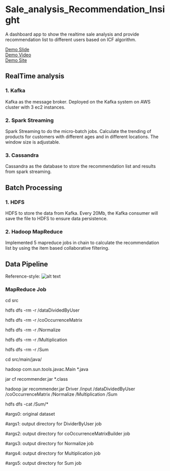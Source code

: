 # Sale_analysis_Recommendation_Insight
A dashboard app to show the realtime sale analysis and provide recommendation list to different users based on ICF algorithm.

[Demo Slide](http://goo.gl/nmcbR4)  
[Demo Video](https://youtu.be/z0aIcaDKFn0)  
[Demo Site](http://saleinsight.site)  



## RealTime analysis
### 1. Kafka  
Kafka as the message broker. Deployed on the Kafka system on AWS cluster with 3 ec2 instances.  

### 2. Spark Streaming
Spark Streaming to do the micro-batch jobs. Calculate the trending of products for customers with different ages and in different locations. The window size is adjustable.  

### 3. Cassandra
Cassandra as the database to store the recommendation list and results from spark streaming.

## Batch Processing 
### 1. HDFS
HDFS to store the data from Kafka. Every 20Mb, the Kafka consumer will save the file to HDFS to ensure data persistence.
### 2. Hadoop MapReduce
Implemented 5 mapreduce jobs in chain to calculate the recommendation list by using the item based collaborative filtering.

## Data Pipeline
Reference-style: 
![alt text][logo]

[logo]: https://github.com/zkz917/Sale_analysis_Recommendation_Insight/blob/master/image/data.png

### MapReduce Job
cd src

hdfs dfs -rm -r /dataDividedByUser

hdfs dfs -rm -r /coOccurrenceMatrix

hdfs dfs -rm -r /Normalize

hdfs dfs -rm -r /Multiplication

hdfs dfs -rm -r /Sum

cd src/main/java/

hadoop com.sun.tools.javac.Main *.java

jar cf recommender.jar *.class

hadoop jar recommender.jar Driver /input /dataDividedByUser /coOccurrenceMatrix /Normalize /Multiplication /Sum

hdfs dfs -cat /Sum/*

#args0: original dataset

#args1: output directory for DividerByUser job

#args2: output directory for coOccurrenceMatrixBuilder job

#args3: output directory for Normalize job

#args4: output directory for Multiplication job

#args5: output directory for Sum job
